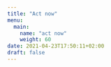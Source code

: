 ```yaml
---
title: "Act now"
menu:
  main:
    name: "act now"
    weight: 60
date: 2021-04-23T17:50:11+02:00
draft: false
---
```


